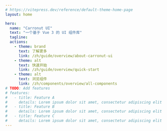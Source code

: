 ```yaml
---
# https://vitepress.dev/reference/default-theme-home-page
layout: home

hero:
  name: "Carronut UI"
  text: "一个基于 Vue 3 的 UI 组件库"
  tagline:
  actions:
    - theme: brand
      text: 了解更多
      link: /zh/guide/overview/about-carronut-ui
    - theme: alt
      text: 快速开始
      link: /zh/guide/overview/quick-start
    - theme: alt
      text: 浏览组件
      link: /zh/components/overview/all-components
# TODO: Add features
# features:
#   - title: Feature A
#     details: Lorem ipsum dolor sit amet, consectetur adipiscing elit
#   - title: Feature B
#     details: Lorem ipsum dolor sit amet, consectetur adipiscing elit
#   - title: Feature C
#     details: Lorem ipsum dolor sit amet, consectetur adipiscing elit
---
```

